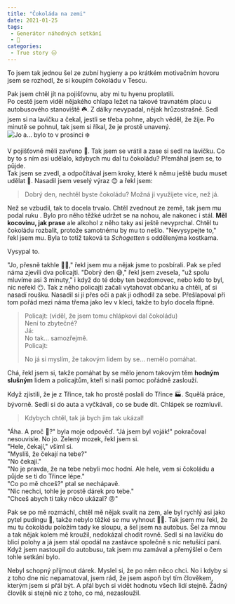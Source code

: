 ```yaml
---
title: "Čokoláda na zemi"
date: 2021-01-25
tags:
 - Generátor náhodných setkání
 - 🍫
categories:
 - True story 😑
---
```


To jsem tak jednou šel ze zubní hygieny a po krátkém motivačním hovoru jsem se rozhodl, že si koupím čokoládu v Tescu.
<!-- more -->
Pak jsem chtěl jít na pojišťovnu, aby mi tu hyenu proplatili.  
Po cestě jsem viděl nějakého chlapa ležet na takové travnatém placu u autobusového stanoviště ☘️. Z dálky nevypadal, nějak hrůzostrašně. Sedl jsem si na lavičku a čekal, jestli se třeba pohne, abych věděl, že žije. Po minutě se pohnul, tak jsem si říkal, že je prostě unavený.
![Jo a… bylo to v prosinci ❄️](/images/listy.jpg)

V pojišťovně měli zavřeno 🚪. Tak jsem se vrátil a zase si sedl na lavičku. Co by to s ním asi udělalo, kdybych mu dal tu čokoládu? Přemáhal jsem se, to půjde.  
Tak jsem se zvedl, a odpočítával jsem kroky, které k němu ještě budu muset udělat 👟. Nasadil jsem veselý výraz 😊 a řekl jsem:

> Dobrý den, nechtěl byste čokoládu? Možná ji využijete více, než já.

Než se vzbudil, tak to docela trvalo. Chtěl zvednout ze země, tak jsem mu podal ruku <Badge text="Korona approves"/>. Bylo pro něho těžké udržet se  na nohou, ale nakonec i stál. **Měl kocovinu, jak prase** ale alkohol z něho taky asi ještě nevyprchal. Chtěl tu čokoládu rozbalit, protože samotnému by mu to nešlo. "Nevysypejte to," řekl jsem mu. Byla to totiž taková ta _Schogetten_ s oddělenýma kostkama.

Vysypal to.

"Jo, přesně takhle 🤦‍♂️," řekl jsem mu a nějak jsme to posbírali. Pak se před náma zjevili dva policajti. "Dobrý den 😅," řekl jsem zvesela, "už spolu mluvíme asi 3 minuty," i když do té doby ten bezdomovec, nebo kdo to byl, nic neřekl 😶. Tak z něho policajti začali vytahovat občanku a chtěli, ať si nasadí roušku. Nasadil si ji přes oči a pak ji odhodil za sebe. Přešlapoval při tom pořád mezi náma třema jako lev v kleci, takže to bylo docela ftipné.  

> <footer>Policajt: (viděl, že jsem tomu chlápkovi dal čokoládu)</footer>
> Není to zbytečné?
> <footer>Já:</footer>
> No tak... samozřejmě.
> <footer>Policajt:</footer>
> <p>No já si myslím, že takovým lidem by se... nemělo pomáhat.</p>

Chá, řekl jsem si, takže pomáhat by se mělo jenom takovým těm **hodným slušným** lidem a policajtům, kteří si naši pomoc pořádně zaslouží.

Když zjistili, že je z Třince, tak ho prostě poslali do Třince 🏭. Squělá práce, bývorně. Sedli si do auta a vyčkávali, co se bude dít. Chlápek se rozmluvil.
> Kdybych chtěl, tak já bych jim tak ukázal!

"Áha. A proč 😬?" byla moje odpověď. "Já jsem byl voják!" pokračoval nesouvisle. No jo. Zelený mozek, řekl jsem si.  
"Hele, čekají," všiml si.  
"Myslíš, že čekají na tebe?"  
"No čekají."  
"No je pravda, že na tebe nebyli moc hodní. Ale hele, vem si čokoládu a půjde se ti do Třince lépe."  
"Co po mě chceš?" ptal se nechápavě.  
"Nic nechci, tohle je prostě dárek pro tebe."  
"Chceš abych ti taky něco ukázal? 😡"

Pak se po mě rozmáchl, chtěl mě nějak svalit na zem, ale byl rychlý asi jako pytel pudingu 🍮, takže nebylo těžké se mu vyhnout 🤸‍♂️.
Tak jsem mu řekl, že mu tu čokoládu položím tady ke sloupu, a šel jsem na autobus.
Šel za mnou a tak nějak kolem mě kroužil, nedokázal chodit rovně. Sedl si na lavičku do blicí polohy a já jsem stál opodál na zastávce společně s nic netušící paní. Když jsem nastoupil do autobusu, tak jsem mu zamával a přemýšlel o čem tohle setkání bylo.

Nebyl schopný přijmout dárek. Myslel si, že po něm něco chci. No i kdyby si z toho dne nic nepamatoval, jsem rád, že jsem aspoň byl tím člověkem, kterým jsem si přál být. A přál bych si vidět hodnotu všech lidí stejně. Žádný člověk si stejně nic z toho, co má, nezasloužil.